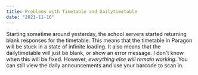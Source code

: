 ```yaml
---
title: Problems with Timetable and Dailytimetable
date: "2021-11-16"
---
```

Starting sometime around yesterday, the school servers started returning blank responses for the timetable. This means that the timetable in Paragon will be stuck in a state of infinite loading. It also means that the dailytimetable will just be blank, or show an error message. I don't know when this will be fixed. However, *everything else will remain working.* You can still view the daily announcements and use your barcode to scan in.